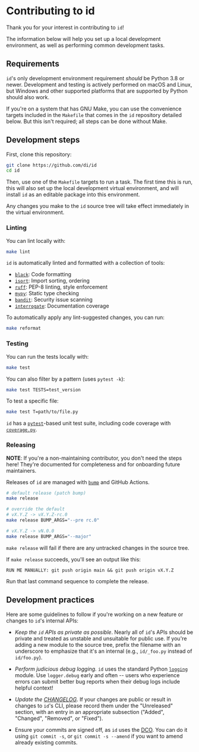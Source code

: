 Contributing to id
==================

Thank you for your interest in contributing to `id`!

The information below will help you set up a local development environment,
as well as performing common development tasks.

## Requirements

`id`'s only development environment requirement *should* be Python 3.8
or newer. Development and testing is actively performed on macOS and Linux,
but Windows and other supported platforms that are supported by Python
should also work.

If you're on a system that has GNU Make, you can use the convenience targets
included in the `Makefile` that comes in the `id` repository detailed
below. But this isn't required; all steps can be done without Make.

## Development steps

First, clone this repository:

```bash
git clone https://github.com/di/id
cd id
```

Then, use one of the `Makefile` targets to run a task. The first time this is
run, this will also set up the local development virtual environment, and will
install `id` as an editable package into this environment.

Any changes you make to the `id` source tree will take effect
immediately in the virtual environment.

### Linting

You can lint locally with:

```bash
make lint
```

`id` is automatically linted and formatted with a collection of tools:

* [`black`](https://github.com/psf/black): Code formatting
* [`isort`](https://github.com/PyCQA/isort): Import sorting, ordering
* [`ruff`](https://github.com/charliermarsh/ruff): PEP-8 linting, style enforcement
* [`mypy`](https://mypy.readthedocs.io/en/stable/): Static type checking
* [`bandit`](https://github.com/PyCQA/bandit): Security issue scanning
* [`interrogate`](https://interrogate.readthedocs.io/en/latest/): Documentation coverage


To automatically apply any lint-suggested changes, you can run:

```bash
make reformat
```

### Testing

You can run the tests locally with:

```bash
make test
```

You can also filter by a pattern (uses `pytest -k`):

```bash
make test TESTS=test_version
```

To test a specific file:

```bash
make test T=path/to/file.py
```

`id` has a [`pytest`](https://docs.pytest.org/)-based unit test suite,
including code coverage with [`coverage.py`](https://coverage.readthedocs.io/).

### Releasing

**NOTE**: If you're a non-maintaining contributor, you don't need the steps
here! They're documented for completeness and for onboarding future maintainers.

Releases of `id` are managed with [`bump`](https://github.com/di/bump)
and GitHub Actions.

```bash
# default release (patch bump)
make release

# override the default
# vX.Y.Z -> vX.Y.Z-rc.0
make release BUMP_ARGS="--pre rc.0"

# vX.Y.Z -> vN.0.0
make release BUMP_ARGS="--major"
```

`make release` will fail if there are any untracked changes in the source tree.

If `make release` succeeds, you'll see an output like this:

```
RUN ME MANUALLY: git push origin main && git push origin vX.Y.Z
```

Run that last command sequence to complete the release.

## Development practices

Here are some guidelines to follow if you're working on a new feature or changes to
`id`'s internal APIs:

* *Keep the `id` APIs as private as possible*. Nearly all of `id`'s
APIs should be private and treated as unstable and unsuitable for public use.
If you're adding a new module to the source tree, prefix the filename with an
underscore to emphasize that it's an internal (e.g., `id/_foo.py` instead of
`id/foo.py`).

* *Perform judicious debug logging.* `id` uses the standard Python
[`logging`](https://docs.python.org/3/library/logging.html) module. Use
`logger.debug` early and often -- users who experience errors can submit better
bug reports when their debug logs include helpful context!

* *Update the [CHANGELOG](./CHANGELOG.md)*. If your changes are public or result
in changes to `id`'s CLI, please record them under the "Unreleased" section,
with an entry in an appropriate subsection ("Added", "Changed", "Removed", or "Fixed").

* Ensure your commits are signed off, as `id` uses the
[DCO](https://en.wikipedia.org/wiki/Developer_Certificate_of_Origin).
You can do it using `git commit -s`, or `git commit -s --amend` if you want to
amend already existing commits.
